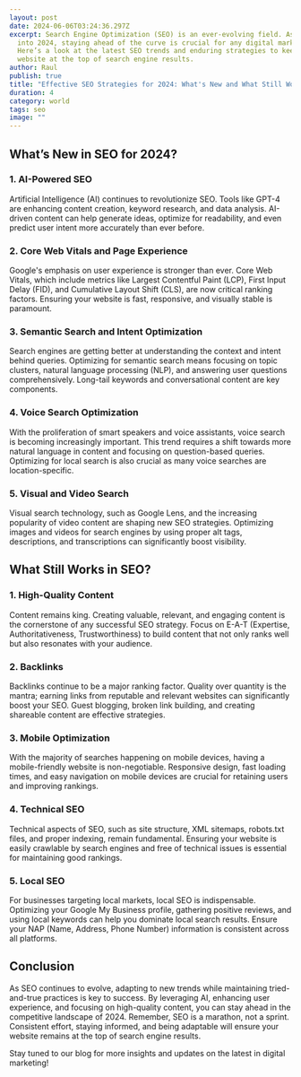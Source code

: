 ```yaml
---
layout: post
date: 2024-06-06T03:24:36.297Z
excerpt: Search Engine Optimization (SEO) is an ever-evolving field. As we step
  into 2024, staying ahead of the curve is crucial for any digital marketer.
  Here’s a look at the latest SEO trends and enduring strategies to keep your
  website at the top of search engine results.
author: Raul
publish: true
title: "Effective SEO Strategies for 2024: What's New and What Still Works"
duration: 4
category: world
tags: seo
image: ""
---
```

## What’s New in SEO for 2024?

### 1. AI-Powered SEO

Artificial Intelligence (AI) continues to revolutionize SEO. Tools like GPT-4 are enhancing content creation, keyword research, and data analysis. AI-driven content can help generate ideas, optimize for readability, and even predict user intent more accurately than ever before.

### 2. Core Web Vitals and Page Experience

Google's emphasis on user experience is stronger than ever. Core Web Vitals, which include metrics like Largest Contentful Paint (LCP), First Input Delay (FID), and Cumulative Layout Shift (CLS), are now critical ranking factors. Ensuring your website is fast, responsive, and visually stable is paramount.

### 3. Semantic Search and Intent Optimization

Search engines are getting better at understanding the context and intent behind queries. Optimizing for semantic search means focusing on topic clusters, natural language processing (NLP), and answering user questions comprehensively. Long-tail keywords and conversational content are key components.

### 4. Voice Search Optimization

With the proliferation of smart speakers and voice assistants, voice search is becoming increasingly important. This trend requires a shift towards more natural language in content and focusing on question-based queries. Optimizing for local search is also crucial as many voice searches are location-specific.

### 5. Visual and Video Search

Visual search technology, such as Google Lens, and the increasing popularity of video content are shaping new SEO strategies. Optimizing images and videos for search engines by using proper alt tags, descriptions, and transcriptions can significantly boost visibility.

## What Still Works in SEO?

### 1. High-Quality Content

Content remains king. Creating valuable, relevant, and engaging content is the cornerstone of any successful SEO strategy. Focus on E-A-T (Expertise, Authoritativeness, Trustworthiness) to build content that not only ranks well but also resonates with your audience.

### 2. Backlinks

Backlinks continue to be a major ranking factor. Quality over quantity is the mantra; earning links from reputable and relevant websites can significantly boost your SEO. Guest blogging, broken link building, and creating shareable content are effective strategies.

### 3. Mobile Optimization

With the majority of searches happening on mobile devices, having a mobile-friendly website is non-negotiable. Responsive design, fast loading times, and easy navigation on mobile devices are crucial for retaining users and improving rankings.

### 4. Technical SEO

Technical aspects of SEO, such as site structure, XML sitemaps, robots.txt files, and proper indexing, remain fundamental. Ensuring your website is easily crawlable by search engines and free of technical issues is essential for maintaining good rankings.

### 5. Local SEO

For businesses targeting local markets, local SEO is indispensable. Optimizing your Google My Business profile, gathering positive reviews, and using local keywords can help you dominate local search results. Ensure your NAP (Name, Address, Phone Number) information is consistent across all platforms.

## Conclusion

As SEO continues to evolve, adapting to new trends while maintaining tried-and-true practices is key to success. By leveraging AI, enhancing user experience, and focusing on high-quality content, you can stay ahead in the competitive landscape of 2024. Remember, SEO is a marathon, not a sprint. Consistent effort, staying informed, and being adaptable will ensure your website remains at the top of search engine results.

Stay tuned to our blog for more insights and updates on the latest in digital marketing!